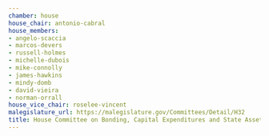 ```yaml
---
chamber: house
house_chair: antonio-cabral
house_members:
- angelo-scaccia
- marcos-devers
- russell-holmes
- michelle-dubois
- mike-connolly
- james-hawkins
- mindy-domb
- david-vieira
- norman-orrall
house_vice_chair: roselee-vincent
malegislature_url: https://malegislature.gov/Committees/Detail/H32
title: House Committee on Bonding, Capital Expenditures and State Assets
---
```

